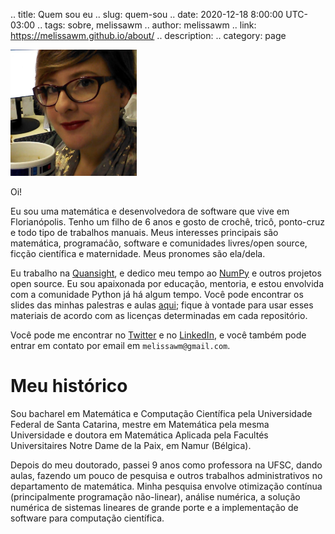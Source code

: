 .. title: Quem sou eu
.. slug: quem-sou
.. date: 2020-12-18 8:00:00 UTC-03:00
.. tags: sobre, melissawm
.. author: melissawm
.. link: https://melissawm.github.io/about/
.. description:
.. category: page

<img src="/images/avatar.jpg" width="40%" alt="Picture of me holding my R2D2 coffee mug.">

Oi!

Eu sou uma matemática e desenvolvedora de software que vive em Florianópolis. Tenho um filho de 6 anos e gosto de crochê, tricô, ponto-cruz e todo tipo de trabalhos manuais. Meus interesses principais são matemática, programaćão, software e comunidades livres/open source, ficção científica e maternidade. Meus pronomes são ela/dela.

Eu trabalho na [Quansight](https://quansight.com/), e dedico meu tempo ao [NumPy](https://numpy.org) e outros projetos open source. Eu sou apaixonada por educação, mentoria, e estou envolvida com a comunidade Python já há algum tempo. Você pode encontrar os slides das minhas palestras e aulas [aqui](resources/); fique à vontade para usar esses materiais de acordo com as licenças determinadas em cada repositório.

Você pode me encontrar no [Twitter](https://twitter.com/melissawm) e no [LinkedIn](https://linkedin.com/in/axequalsb), e você também pode entrar em contato por email em `melissawm@gmail.com`.

Meu histórico
=============

Sou bacharel em Matemática e Computação Científica pela Universidade Federal de Santa Catarina, mestre em Matemática pela mesma Universidade e doutora em Matemática Aplicada pela Facultés Universitaires Notre Dame de la Paix, em Namur (Bélgica).

Depois do meu doutorado, passei 9 anos como professora na UFSC, dando aulas, fazendo um pouco de pesquisa e outros trabalhos administrativos no departamento de matemática. Minha pesquisa envolve otimização contínua (principalmente programação não-linear), análise numérica, a solução numérica de sistemas lineares de grande porte e a implementação de software para computação científica.
